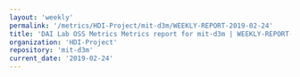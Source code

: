 ```yaml
---
layout: 'weekly'
permalink: '/metrics/HDI-Project/mit-d3m/WEEKLY-REPORT-2019-02-24'
title: 'DAI Lab OSS Metrics Metrics report for mit-d3m | WEEKLY-REPORT-2019-02-24'
organization: 'HDI-Project'
repository: 'mit-d3m'
current_date: '2019-02-24'
---
```

